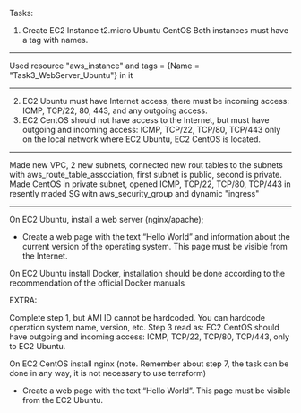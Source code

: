 Tasks:

1. Create EC2 Instance t2.micro
Ubuntu
CentOS
Both instances must have a tag with names.

--------------------------------------------
Used resource "aws_instance" and tags = {Name  = "Task3_WebServer_Ubuntu"} in it

--------------------------------------------

2. EC2 Ubuntu must have Internet access, there must be incoming access: ICMP, TCP/22, 80, 443, and any outgoing access.
3. EC2 CentOS should not have access to the Internet, but must have outgoing and incoming access: ICMP, TCP/22, TCP/80, TCP/443 only on the local network where EC2 Ubuntu, EC2 CentOS is located.

--------------------------------------------
Made new VPC, 2 new subnets, connected new rout tables to the subnets with aws_route_table_association, first subnet is public, second is private. Made CentOS in private subnet, opened  ICMP, TCP/22, TCP/80, TCP/443
in resently maded SG witn aws_security_group and dynamic "ingress"

--------------------------------------------

On EC2 Ubuntu, install a web server (nginx/apache);
- Create a web page with the text “Hello World” and information about the current version of the operating system. This page must be visible from the Internet.

On EC2 Ubuntu install Docker, installation should be done according to the recommendation of the official Docker manuals

EXTRA:

Complete  step 1, but AMI ID cannot be hardcoded. You can hardcode operation system name, version, etc.
Step 3 read as:
EC2 CentOS should have outgoing and incoming access: ICMP, TCP/22, TCP/80, TCP/443, only to EC2 Ubuntu.

On EC2 CentOS install nginx (note. Remember about step 7, the task can be done in any way, it is not necessary to use terraform)
- Create a web page with the text “Hello World”. This page must be visible from the  EC2 Ubuntu.
